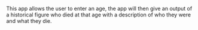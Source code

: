 This app allows the user to enter an age, the app will then give an output of a historical figure who died at that age with a description of who they were and what they die.
